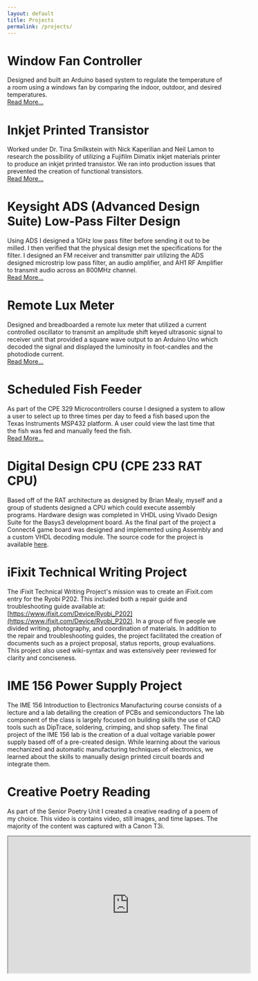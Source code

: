 ```yaml
---
layout: default
title: Projects
permalink: /projects/
---
```


# Window Fan Controller

Designed and built an Arduino based system to regulate the temperature of a room using a windows fan by comparing the indoor, outdoor, and desired temperatures.  
[Read More...](https://github.com/joeeckstein/Thermostat)  

# Inkjet Printed Transistor

Worked under Dr. Tina Smilkstein with Nick Kaperilian and Neil Lamon to research the possibility of utilizing a Fujifilm Dimatix inkjet materials printer to produce an inkjet printed transistor. We ran into production issues that prevented the creation of functional transistors.  
[Read More...](./projects/senior_project.html)

# Keysight ADS (Advanced Design Suite) Low-Pass Filter Design

Using ADS I designed a 1GHz low pass filter before sending it out to be milled. I then verified that the physical design met the specifications for the filter. I designed an FM receiver and transmitter pair utilizing the ADS designed microstrip low pass filter, an audio amplifier, and AH1 RF Amplifier to transmit audio across an 800MHz channel.  
[Read More...](./assets/doc/projects/ADS_LPF.pdf)

# Remote Lux Meter

Designed and breadboarded a remote lux meter that utilized a current controlled oscillator to transmit an amplitude shift keyed ultrasonic signal to receiver unit that provided a square wave output to an Arduino Uno which decoded the signal and displayed the luminosity in foot-candles and the photodiode current.  
[Read More...](./assets/doc/projects/Remote_Lux_Meter.pdf)

# Scheduled Fish Feeder

As part of the CPE 329 Microcontrollers course I designed a system to allow a user to select up to three times per day to feed a fish based upon the Texas Instruments MSP432 platform. A user could view the last time that the fish was fed and manually feed the fish.  
[Read More...](./assets/doc/projects/Fish_Feeder.pdf)

# Digital Design CPU (CPE 233 RAT CPU)

Based off of the RAT architecture as designed by Brian Mealy, myself and a group of students designed a CPU which could execute assembly programs. Hardware design was completed in VHDL using Vivado Design Suite for the Basys3 development board. As the final part of the project a Connect4 game board was designed and implemented using Assembly and a custom VHDL decoding module. The source code for the project is available [here](https://github.com/joeeckstein/RAT-Connect4).

# iFixit Technical Writing Project

The iFixit Technical Writing Project's mission was to create an iFixit.com entry for the Ryobi P202\. This included both a repair guide and troubleshooting guide available at: [https://www.ifixit.com/Device/Ryobi_P202](https://www.ifixit.com/Device/Ryobi_P202). In a group of five people we divided writing, photography, and coordination of materials. In addition to the repair and troubleshooting guides, the project facilitated the creation of documents such as a project proposal, status reports, group evaluations. This project also used wiki-syntax and was extensively peer reviewed for clarity and conciseness.

# IME 156 Power Supply Project

The IME 156 Introduction to Electronics Manufacturing course consists of a lecture and a lab detailing the creation of PCBs and semiconductors The lab component of the class is largely focused on building skills the use of CAD tools such as DipTrace, soldering, crimping, and shop safety. The final project of the IME 156 lab is the creation of a dual voltage variable power supply based off of a pre-created design. While learning about the various mechanized and automatic manufacturing techniques of electronics, we learned about the skills to manually design printed circuit boards and integrate them.

# Creative Poetry Reading

As part of the Senior Poetry Unit I created a creative reading of a poem of my choice. This video is contains video, still images, and time lapses. The majority of the content was captured with a Canon T3i.

<iframe src="https://www.youtube.com/embed/B-JRbodfefw?rel=0" allowfullscreen="" width="560" height="315"></iframe>